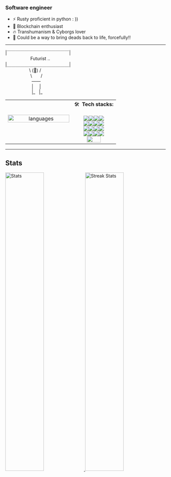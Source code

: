 
<h3> Software engineer </h3>
<ul>
    <li>⚡ Rusty proficient in python : )) </li>
    <li>🌱 Blockchain enthusiast </li>
    <li>🔥 Transhumanism & Cyborgs lover </li>
    <li>🧠 Could be a way to bring deads back to life, forcefully!! </li>
    
</ul>
<hr>

|￣￣￣￣￣￣￣￣￣￣￣￣￣￣| <br>
&nbsp;&nbsp;&nbsp;&nbsp;&nbsp;&nbsp;&nbsp;&nbsp;&nbsp;&nbsp;&nbsp;&nbsp;&nbsp;&nbsp;&nbsp;&nbsp;&nbsp;&nbsp;&nbsp; Futurist .. <br>
|＿＿＿＿＿＿＿＿＿＿＿＿＿＿| <br>
&nbsp;&nbsp;&nbsp;&nbsp;&nbsp;&nbsp;&nbsp;&nbsp;&nbsp;&nbsp;&nbsp;&nbsp;&nbsp;&nbsp;&nbsp;&nbsp;&nbsp;&nbsp; \ (👀) / <br>
&nbsp;&nbsp;&nbsp;&nbsp;&nbsp;&nbsp;&nbsp;&nbsp;&nbsp;&nbsp;&nbsp;&nbsp;&nbsp;&nbsp;&nbsp;&nbsp;&nbsp;&nbsp;&nbsp;&nbsp;\ &nbsp;&nbsp;&nbsp;&nbsp;&nbsp; / <br>
&nbsp;&nbsp;&nbsp;&nbsp;&nbsp;&nbsp;&nbsp;&nbsp;&nbsp;&nbsp;&nbsp;&nbsp;&nbsp;&nbsp;&nbsp;&nbsp;&nbsp;&nbsp;&nbsp;&nbsp; —— <br>
&nbsp;&nbsp;&nbsp;&nbsp;&nbsp;&nbsp;&nbsp;&nbsp;&nbsp;&nbsp;&nbsp;&nbsp;&nbsp;&nbsp;&nbsp;&nbsp;&nbsp;&nbsp;&nbsp;&nbsp; |&nbsp;&nbsp;&nbsp;&nbsp;&nbsp;| <br>
&nbsp;&nbsp;&nbsp;&nbsp;&nbsp;&nbsp;&nbsp;&nbsp;&nbsp;&nbsp;&nbsp;&nbsp;&nbsp;&nbsp;&nbsp;&nbsp;&nbsp;&nbsp;&nbsp;&nbsp;&nbsp;|_ &nbsp; |_ <br>


|||
|:--------------------------------------:|:-----------------------------------------:|
|<a href="https://github.com/anuraghazra/github-readme-stats"><img alt="languages" style="width:100%;" src="https://github-readme-stats.vercel.app/api/top-langs/?username=salva-imm&hide=html,css,javascript&theme=gotham"/></a> &nbsp; &nbsp; &nbsp; &nbsp; &nbsp; &nbsp; &nbsp; &nbsp; &nbsp; &nbsp; &nbsp;  | <span> 🛠 <b>&nbsp;Tech stacks:</b> <br>&nbsp; &nbsp; &nbsp; &nbsp;  &nbsp;&nbsp; &nbsp; <br> <img src="https://img.shields.io/badge/-Python-05122A?style=flat&logo=python" /><img src="https://img.shields.io/badge/-Rust-05122A?style=flat&logo=rust&logoColor=fff" /><img src="https://img.shields.io/badge/-JavaScript-05122A?style=flat&logo=javascript" /><img src="https://img.shields.io/badge/-Actix-05122A?style=flat&logo=actix-web" /><br><img src="https://img.shields.io/badge/-Tokio-05122A?style=flat&logo=tokio" /><img src="https://img.shields.io/badge/-Django-05122A?style=flat&logo=django&logoColor=3ad117" /><img src="https://img.shields.io/badge/-Flask-05122A?style=flat&logo=flask" /><img src="https://img.shields.io/badge/-tornado-05122A?style=flat&logo=tornado" /><br><img src="https://img.shields.io/badge/-aiohttp-05122A?style=flat&logo=aiohttp" /><img src="https://img.shields.io/badge/-fastapi-05122A?style=flat&logo=fastapi" /><img src="https://img.shields.io/badge/-celery-05122A?style=flat&logo=celery" /><img src="https://img.shields.io/badge/-express.js-05122A?style=flat&logo=express" /><br><img src="https://img.shields.io/badge/-redis-05122A?style=flat&logo=redis" /><img src="https://img.shields.io/badge/-postgresql-05122A?style=flat&logo=postgresql" /><img src="https://img.shields.io/badge/-nginx-05122A?style=flat&logo=nginx" /><img src="https://img.shields.io/badge/-git-05122A?style=flat&logo=git" /><br><a href="https://github.com/salva-imm/github-profile-trophy"><img style="width:60%;" src="https://github-profile-trophy.vercel.app/?username=salva-imm&theme=onedark&row=2&column=3" alt=""></a>|


<hr>

<h2>Stats</h2>

<a href="https://github-readme-stats.vercel.app">
    <img style="width:49%;" alt="Stats" src="https://github-readme-stats.vercel.app/api?username=salva-imm&show_icons=true&theme=gotham&include_all_commits=true&count_private=true"/>
</a>
<a href="https://github-readme-streak-stats.herokuapp.com">
    <img style="width:49%;" alt="Streak Stats" src="https://github-readme-streak-stats.herokuapp.com/?user=salva-imm&"/>
</a>




